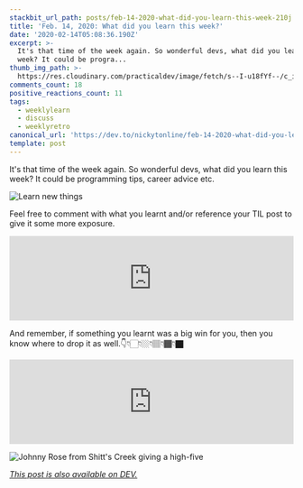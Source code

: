 ```yaml
---
stackbit_url_path: posts/feb-14-2020-what-did-you-learn-this-week-210j
title: 'Feb. 14, 2020: What did you learn this week?'
date: '2020-02-14T05:08:36.190Z'
excerpt: >-
  It's that time of the week again. So wonderful devs, what did you learn this
  week? It could be progra...
thumb_img_path: >-
  https://res.cloudinary.com/practicaldev/image/fetch/s--I-u18fYf--/c_imagga_scale,f_auto,fl_progressive,h_420,q_auto,w_1000/https://dev-to-uploads.s3.amazonaws.com/i/wz8i3gbgwgqp2vm0quip.png
comments_count: 18
positive_reactions_count: 11
tags:
  - weeklylearn
  - discuss
  - weeklyretro
canonical_url: 'https://dev.to/nickytonline/feb-14-2020-what-did-you-learn-this-week-210j'
template: post
---
```

It's that time of the week again. So wonderful devs, what did you learn this week? It could be programming tips, career advice etc.

![Learn new things](https://media.giphy.com/media/Ec5RkrmARxPmTuXgrZ/giphy.gif)

Feel free to comment with what you learnt and/or reference your TIL post to give it some more exposure.


<iframe class="liquidTag" src="https://dev.to/embed/tag?args=todayilearned" style="border: 0; width: 100%;"></iframe>


And remember, if something you learnt was a big win for you, then you know where to drop it as well.👇👇🏻👇🏼👇🏽👇🏾👇🏿


<iframe class="liquidTag" src="https://dev.to/embed/link?args=https%3A%2F%2Fdev.to%2Fjess%2Fwhat-was-your-win-this-week-1pb2" style="border: 0; width: 100%;"></iframe>


![Johnny Rose from Shitt's Creek giving a high-five](https://media.giphy.com/media/4QFAH0qZ0LQnIwVYKT/giphy.gif)

*[This post is also available on DEV.](https://dev.to/nickytonline/feb-14-2020-what-did-you-learn-this-week-210j)*


<script>
const parent = document.getElementsByTagName('head')[0];
const script = document.createElement('script');
script.type = 'text/javascript';
script.src = 'https://cdnjs.cloudflare.com/ajax/libs/iframe-resizer/4.1.1/iframeResizer.min.js';
script.charset = 'utf-8';
script.onload = function() {
    window.iFrameResize({}, '.liquidTag');
};
parent.appendChild(script);
</script>    
